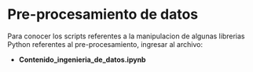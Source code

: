 # Pre-procesamiento de datos

Para conocer los scripts referentes a la manipulacion de algunas librerias Python referentes al pre-procesamiento, ingresar al archivo:

* **Contenido_ingenieria_de_datos.ipynb**
